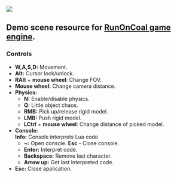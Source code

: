 ![](http://i.imgur.com/wBCdLMR.png)
## Demo scene resource for [RunOnCoal game engine](../../../run-on-coal).

### Controls
* **W,A,S,D:** Movement.
* **Alt:** Cursor lock/unlock.
* **RAlt** + **mouse wheel**: Change FOV.
* **Mouse wheel:** Change camera distance.
* **Physics:**
  * **N:** Enable/disable physics.
  * **Q:** Little object chaos.
  * **RMB:** Pick up/release rigid model.
  * **LMB:** Push rigid model.
  * **LCtrl** + **mouse wheel**: Change distance of picked model.
* **Console:**  
**Info:** Console interprets Lua code
  * **~:** Open console. **Esc** - Close console.
  * **Enter:** Interpret code.
  * **Backspace:** Remove last character.
  * **Arrow up:** Get last interpreted code.
* **Esc:** Close application.
